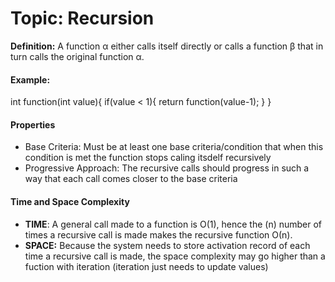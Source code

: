 # Topic: Recursion

**Definition:** A function α either calls itself directly or calls a function β that in turn calls the original function α.

#### **Example:**

int function(int value){
    if(value < 1){
    return function(value-1);
    }
}


#### Properties
- Base Criteria: Must be at least one base criteria/condition that when this condition is met the function stops caling itsdelf recursively
- Progressive Approach: The recursive calls should progress in such a way that each call comes closer to the base criteria


#### Time and Space Complexity
- **TIME**: A general call made to a function is O(1),  hence the (n) number of times a recursive call is made makes the recursive function Ο(n).
- **SPACE:** Because the system needs to store activation record of each time a recursive call is made, the space complexity may go higher than a fuction with iteration (iteration just needs to update values)
